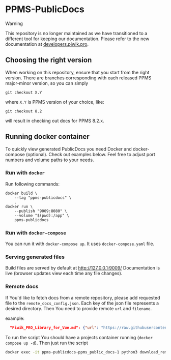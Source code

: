 # PPMS-PublicDocs

> [!WARNING]
> This repository is no longer maintained as we have transitioned to a different tool for keeping our documentation. 
> Please refer to the new documentation at [developers.piwik.pro](https://developers.piwik.pro).

## Choosing the right version

When working on this repository, ensure that you start from the right version. There
are branches corresponding with each released PPMS major-minor version, so you can simply

```shell script
git checkout X.Y
```

where `X.Y` is PPMS version of your choice, like:

```shell script
git checkout 8.2
```

will result in checking out docs for PPMS 8.2.x.

## Running docker container

To quickly view generated PublicDocs you need Docker and docker-compose (optional).
Check out examples below. Feel free to adjust port numbers and volume paths to
your needs.

### Run with `docker`

Run following commands:

```shell script
docker build \
    --tag "ppms-publicdocs" \
    .
docker run \
    --publish "9009:8080" \
    --volume "$(pwd):/app" \
    ppms-publicdocs
```

### Run with `docker-compose`

You can run it with `docker-compose up`. It uses `docker-compose.yaml` file.

### Serving generated files

Build files are served by default at http://127.0.0.1:9009/
Documentation is live (browser updates view each time any file changes).

### Remote docs

If You'd like to fetch docs from a remote repository, please add requested file to the `remote_docs_config.json`.
Each key of the json file represents a desired directory. Then You need to provide remote `url` and `filename`.

example:

```json
  "Piwik_PRO_Library_for_Vue.md": {"url": "https://raw.githubusercontent.com/PiwikPRO/vue-piwik-pro/master/README.md", "path": "data_collection/web/frameworks/"},
```

To run the script You should have a projects container running (`docker compose up -d`). Then just run the script

```bash
docker exec -it ppms-publicdocs-ppms_public_docs-1 python3 download_remote_docs.py
```
